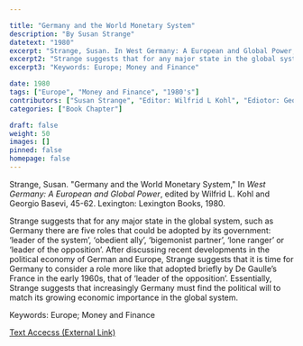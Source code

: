 ```yaml
---

title: "Germany and the World Monetary System"
description: "By Susan Strange"
datetext: "1980"
excerpt: "Strange, Susan. In West Germany: A European and Global Power, edited by Wilfrid L. Kohl and Georgio Basevi, 45-62. Lexington: Lexington Books, 1980."
excerpt2: "Strange suggests that for any major state in the global system, such as Germany there are five roles that could be adopted by its government: ‘leader of the system’, ‘obedient ally’, ‘bigemonist partner’, ‘lone ranger’ or ‘leader of the opposition’. After discussing recent developments in the political economy of German and Europe, Strange suggests that it is time for Germany to consider a role more like that adopted briefly by De Gaulle’s France in the early 1960s, that of ‘leader of the opposition’. Essentially, Strange suggests that increasingly Germany must find the political will to match its growing economic importance in the global system."
excerpt3: "Keywords: Europe; Money and Finance"

date: 1980
tags: ["Europe", "Money and Finance", "1980's"]
contributors: ["Susan Strange", "Editor: Wilfrid L Kohl", "Ediotor: Georgio Basevi"]
categories: ["Book Chapter"]

draft: false
weight: 50
images: []
pinned: false
homepage: false
---
```


Strange, Susan. "Germany and the World Monetary System," In *West Germany: A European and Global Power*, edited by Wilfrid L. Kohl and Georgio Basevi, 45-62. Lexington: Lexington Books, 1980.

Strange suggests that for any major state in the global system, such as Germany there are five roles that could be adopted by its government: ‘leader of the system’, ‘obedient ally’, ‘bigemonist partner’, ‘lone ranger’ or ‘leader of the opposition’. After discussing recent developments in the political economy of German and Europe, Strange suggests that it is time for Germany to consider a role more like that adopted briefly by De Gaulle’s France in the early 1960s, that of ‘leader of the opposition’. Essentially, Strange suggests that increasingly Germany must find the political will to match its growing economic importance in the global system.

Keywords: Europe; Money and Finance

[Text Accecss (External Link)](https://worldcat.org/title/6014891)
